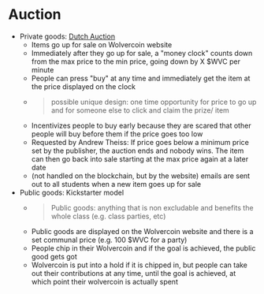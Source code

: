 # Auction

- Private goods: [Dutch Auction](https://www.investopedia.com/terms/d/dutchauction.asp)
  - Items go up for sale on Wolvercoin website
  - Immediately after they go up for sale, a "money clock" counts down from the max price to the min price, going down by X $WVC per minute
  - People can press "buy" at any time and immediately get the item at the price displayed on the clock
  - > possible unique design: one time opportunity for price to go up and for someone else to click and claim the prize/ item
  - Incentivizes people to buy early because they are scared that other people will buy before them if the price goes too low
  - Requested by Andrew Theiss: If price goes below a minimum price set by the publisher, the auction ends and nobody wins. The item can then go back into sale starting at the max price again at a later date
  - (not handled on the blockchain, but by the website) emails are sent out to all students when a new item goes up for sale
- Public goods: Kickstarter model
  - > Public goods: anything that is non excludable and benefits the whole class (e.g. class parties, etc)
  - Public goods are displayed on the Wolvercoin website and there is a set communal price (e.g. 100 $WVC for a party)
  - People chip in their Wolvercoin and if the goal is achieved, the public good gets got
  - Wolvercoin is put into a hold if it is chipped in, but people can take out their contributions at any time, until the goal is achieved, at which point their wolvercoin is actually spent
